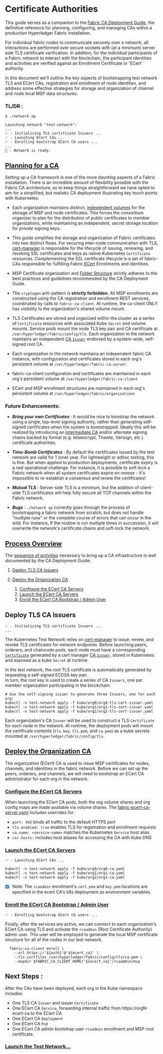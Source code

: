 # Certificate Authorities

This guide serves as a companion to the [Fabric CA Deployment Guide](https://hyperledger-fabric-ca.readthedocs.io/en/latest/deployguide/ca-deploy.html), 
the definitive reference for planning, configuring, and managing CAs within a production Hyperledger Fabric installation.

For individual fabric nodes to communicate securely over a network, all interactions are performed over secure sockets
with (at a minimum) server side TLS certificate verification.  In addition, for the individual participants of a Fabric
network to interact with the blockchain, the participant identities and activities are verified against an Enrollment 
Certificate or 'ECert' authority.

In this document we'll outline the key aspects of bootstrapping test network TLS and ECert CAs, registration and 
enrollment of node identities, and address some effective strategies for storage and organization of channel and 
node local MSP data structures.


### TL/DR : 
```shell
$ ./network up
 
Launching network "test-network":
...
✅ - Initializing TLS certificate Issuers ...
✅ - Launching ECert CAs ...
✅ - Enrolling bootstrap ECert CA users ...
...
🏁 - Network is ready.
```

## [Planning for a CA](https://hyperledger-fabric-ca.readthedocs.io/en/latest/deployguide/ca-deploy-topology.html#planning-for-a-ca)

Setting up a CA framework is one of the more daunting aspects of a Fabric installation.  There is an incredible amount 
of flexibility possible with the Fabric CA architecture, so to keep things straightforward we have opted to aim for a 
simplified, but realistic CA deployment illustrating key touch points with Kubernetes:

- Each organization maintains distinct, [independent volumes](../kube/pv-fabric-org0.yaml) for the storage of MSP and 
  node certificates.  This forces the consortium organizer to plan for the distribution of _public_ certificates to 
  member organizations, while maintaining an independent, secret storage location for _private_ signing keys.  
  

- This guide simplifies the storage and organization of Fabric certificates into two distinct flows.  For securing 
  inter-node communication with TLS, [cert-manager](https://cert-manager.io) is responsible for the lifecycle of issuing, 
  renewing, and revoking SSL certificates and keys as native Kubernetes `Certificate` resources.  Complementing the 
  SSL certificate lifecycle is a set of fabric-CAs responsible for fulfilling Fabric [ECert](../kube/org0/org0-ca.yaml) 
  Enrollments and identities.


- MSP Certificate organization and [Folder Structure](https://hyperledger-fabric-ca.readthedocs.io/en/latest/deployguide/use_CA.html#folder-structure-for-your-org-and-node-admin-identities)
  strictly adheres to the best practices and guidelines recommended by the CA Deployment Guide.  


- The `cryptogen` anti-pattern is **strictly forbidden**.  All MSP enrollments are constructed using the CA 
  registration and enrollment REST services, coordinated by calls to `fabric-ca-client`.  At runtime, the ca-client 
  ONLY has visibility to the organization's shared volume mount.


- TLS Certificates are stored and organized within the cluster as a series of `Certificate` resources with associated 
  Kube `Secret` and volume mounts.  Service pods mount the node TLS key pair and CA certificate at `/var/hyperledger/fabric/config/tls`. 
  Each organization in the network maintains an independent [CA `Issuer`](https://cert-manager.io/docs/configuration/ca/) 
  endorsed by a system-wide, self-signed root CA. 


- Each organization in the network maintains an independent fabric CA instance, with configuration and certificates 
  stored in each org's persistent volume at `/var/hyperledger/fabric-ca-server`. 


- fabric-ca-client configuration and certificates are maintained in each org's persistent volume at `/var/hyperledger/fabric-ca-client`


- ECert and MSP enrollment structures are maintained in each org's persistent volume at `/var/hyperledger/fabric/organizations`



### Future Enhancements: 

- **_Bring your own Certificates_** :  It would be nice to boostrap the network using a single, top-level signing authority, 
  rather than generating self-signed certificates when the system is bootstrapped.  Ideally this will be realized by 
  introducing an [Intermediate CA](https://hyperledger-fabric-ca.readthedocs.io/en/latest/deployguide/ca-deploy-topology.html#when-would-i-want-an-intermediate-ca)
  and/or alternate signing chains backed by formal (e.g. letsencrypt, Thawte, Verisign, etc.) certificate authorities. 


- **_Time-Bomb Certificates_** : By default the certificates issued by the test network are valid for 1 (one) year.  For 
  lightweight or adhoc testing, this is fine.  But when applied to production deployments, certificate expiry is a 
  real operational challenge.  For instance, it is possible to soft-lock a Fabric network when all system certificates
  expire _en-masse_ - it's impossible to re-establish a consensus and renew the certificates!
  

- **_Mutual TLS_** : Server-side TLS is a minimum, but the addition of client-side TLS certificates will help fully 
  secure all TCP channels within the Fabric network.  


- **_Bugs_** : `./network up` currently goes through the process of bootstrapping a fabric network from scratch, but 
  does not handle "multiple runs" or the complete course of errors that can occur in the wild.  For instance, If the 
  routine is run multiple times in succession, it will overwrite the network's certificate chains and soft-lock the 
  network.  


## [Process Overview](https://hyperledger-fabric-ca.readthedocs.io/en/latest/deployguide/cadeploy.html#)

The [sequence of activities](https://hyperledger-fabric-ca.readthedocs.io/en/latest/deployguide/cadeploy.html#what-order-should-i-deploy-the-cas) 
necessary to bring up a CA infrastructure is well documented by the CA Deployment Guide:  

1. [Deploy TLS CA Issuers](#deploy-tls-ca-issuers) 
    
1. [Deploy the Organization CA](https://hyperledger-fabric-ca.readthedocs.io/en/latest/deployguide/cadeploy.html#deploy-an-organization-ca)
    1. [Configure the ECert CA Servers](https://hyperledger-fabric-ca.readthedocs.io/en/latest/deployguide/cadeploy.html#modify-the-ca-server-configuration)
    1. [Launch the ECert CA Servers](https://hyperledger-fabric-ca.readthedocs.io/en/latest/deployguide/cadeploy.html#start-the-ca-server)
    1. [Enroll the ECert CA Bootstrap / Admin User](https://hyperledger-fabric-ca.readthedocs.io/en/latest/deployguide/cadeploy.html#enroll-the-ca-admin)


## Deploy TLS CA Issuers 

```
✅ - Initializing TLS certificate Issuers ...
...
```

The Kubernetes Test Network relies on [cert-manager](https://cert-manager.io) to issue, renew, and revoke TLS 
certificates for network endpoints.  Before launching peers, orderers, and chaincode pods, each node must 
have a corresponding [`Certificate`](https://cert-manager.io/docs/usage/certificate/) generated by a cert manager [CA 
`Issuer`](https://cert-manager.io/docs/configuration/ca/), stored in Kubernetes and exposed as a kube `Secret` at 
runtime.

In the test network, the root TLS certificate is automatically generated by requesting a self-signed ECDSA key pair.  
In turn, the root key is used to create a series of CA `Issuers`, one per member organization participating in the 
blockchain: 

```
# Use the self-signing issuer to generate three Issuers, one for each org: 
kubectl -n test-network apply -f kube/org0/org0-tls-cert-issuer.yaml
kubectl -n test-network apply -f kube/org1/org1-tls-cert-issuer.yaml
kubectl -n test-network apply -f kube/org2/org2-tls-cert-issuer.yaml
```

Each organization's CA `Issuer` will be used to construct a TLS `Certificate` for each node in the network.  At 
runtime, the deployment pods will mount the certificate contents (`tls.key`, `tls.pem`, and `ca.pem`) as a kube 
secrets mounted at `/var/hyperledger/fabric/config/tls`.


## [Deploy the Organization CA](https://hyperledger-fabric-ca.readthedocs.io/en/latest/deployguide/cadeploy.html#deploy-an-organization-ca)

The organization (ECert) CA is used to issue MSP certificates for nodes, channels, and identities in the fabric network. 
Before we can set up the peers, orderers, and channels, we will need to bootstrap an ECert CA administrator 
for each org in the network.


### [Configure the ECert CA Servers](https://hyperledger-fabric-ca.readthedocs.io/en/latest/deployguide/cadeploy.html#modify-the-ca-server-configuration)

When launching the ECert CA pods, both the org volume shares and org config maps are made available via volume shares. 
The [fabric-ecert-ca-server.yaml](../config/org0/fabric-ca-server-config.yaml) includes overrides for:

- `port: 443` binds all traffic to the default HTTPS port
- `tls.enabled: true` enables TLS for registration and enrollment requests
- `ca.name: <service-name>` matches the Kubernetes `Service` host alias
- `csr.hosts:` includes host aliases for accessing the CA with Kube DNS


### [Launch the ECert CA Servers](https://hyperledger-fabric-ca.readthedocs.io/en/latest/deployguide/cadeploy.html#start-the-ca-server)
```shell
✅ - Launching ECert CAs ...
```

```shell
kubectl -n test-network apply -f kube/org0/org0-ca.yaml
kubectl -n test-network apply -f kube/org1/org1-ca.yaml
kubectl -n test-network apply -f kube/org2/org2-ca.yaml
```
- [x] Note: The `rcaadmin` enrollment's `cert.pem` and `key.pem` locations are specified in the ecert CA's k8s deployment as environment variables.


### [Enroll the ECert CA Bootstrap / Admin User](https://hyperledger-fabric-ca.readthedocs.io/en/latest/deployguide/cadeploy.html#enroll-the-ca-admin)
```shell
✅ - Enrolling bootstrap ECert CA users ...
```

Finally, after the services are active, we can connect to each organization's ECert CA using TLS and 
activate the `rcaadmin` (Root Certificate Authority) admin user.  This user will be employed to generate the 
local MSP certificate structure for all of the nodes in our test network.

```shell
  fabric-ca-client enroll \
    --url https://'${auth}'@'${ecert_ca}' \
    --tls.certfiles /var/hyperledger/fabric/config/tls/ca.pem \
    --mspdir $FABRIC_CA_CLIENT_HOME/'${ecert_ca}'/rcaadmin/msp
```


## Next Steps : 

After the CAs have been deployed, each org in the Kube namespace includes: 

- One TLS CA `Issuer` and issuer `Certificate`
- One ECert CA `Service`, forwarding internal traffic from https://orgN-ecert-ca to the ECert CA
- One ECert CA `Deployment`  
- One ECert CA `Pod`  
- One ECert CA admin bootstrap user `rcaadmin` enrollment and MSP root certificate.


### [Launch the Test Network...](TEST_NETWORK.md)
